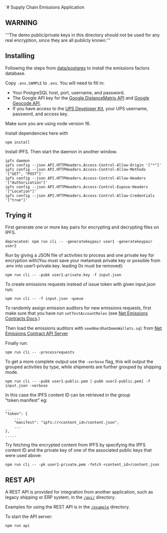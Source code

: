`# Supply Chain Emissions Application

## WARNING

'''The demo public/private keys in this directory should not be used for any real encryption, since they are all publicly known.''' 

## Installing

Following the steps from [data/postgres](../data/postgres/README.md) to install the emissions factors database.

Copy `.env.SAMPLE` to `.env`.  You will need to fill in:
- Your PostgreSQL host, port, username, and password.
- The Google API key for the [Google DistanceMatrix API](https://developers.google.com/maps/documentation/distance-matrix/overview) and [Google Geocode API](https://developers.google.com/maps/documentation/geocoding/overview).
- If you have access to the [UPS Developer Kit](https://www.ups.com/upsdeveloperkit?loc=en_US), your UPS username, password, and access key.

Make sure you are using node version 16.

Install dependencies here with

```
npm install
```

Install IPFS.  Then start the daemon in another window.

```
ipfs daemon
ipfs config --json API.HTTPHeaders.Access-Control-Allow-Origin '["*"]'
ipfs config --json API.HTTPHeaders.Access-Control-Allow-Methods '["GET", "POST"]'
ipfs config --json API.HTTPHeaders.Access-Control-Allow-Headers '["Authorization"]'
ipfs config --json API.HTTPHeaders.Access-Control-Expose-Headers '["Location"]'
ipfs config --json API.HTTPHeaders.Access-Control-Allow-Credentials '["true"]'
```

## Trying it

First generate one or more key pairs for encrypting and decrypting files on IPFS.
```
deprecated: npm run cli -- -generatekeypair user1 -generatekeypair user2
```


Run by giving a JSON file of activities to process and one private key for encryption with(You must save your metamask private key or possible from .env into user1-private.key. leading 0x must be removed):
```
npm run cli -- -pubk user1-private.key -f input.json
```

To create emissions requests instead of issue token with given input.json run:
```
npm run cli -- -f input.json -queue
```

To randomly assign emission auditors for new emissions requests, first make sure that you have run `setTestAccountRoles` (see [Net Emissions Contracts Docs](../net-emissions-token-network/docs/using-the-contracts.md ).) 

Then load the emissions auditors with `seedHardhatDemoWallets.sql` from [Net Emissions Contract API Server](../net-emissions-token-network/api-server/README.md) 

Finally run:
```
npm run cli -- -processrequests
```

To get a more complete output use the `-verbose` flag, this will output the grouped activities by type, while shipments
are further grouped by shipping mode.
```
npm run cli -- -pubk user1-public.pem [-pubk user2-public.pem] -f input.json -verbose
```
In this case the IPFS content ID can be retrieved in the group "token.manifest" eg:
```
...
"token": {
    ...
    "manifest": "ipfs://<content_id>/content.json",
    ...
},
.....
```

Try fetching the encrypted content from IPFS by specifying the IPFS content ID and the private key of one of the associated public keys that were used above:
```
npm run cli -- -pk user1-private.pem -fetch <content_id>/content.json
```

## REST API

A REST API is provided for integration from another application, such as legacy shipping or ERP system, in the [`/api/`](api/README.md) directory.

Examples for using the REST API is in the [`/example`](example/README.md) directory.

To start the API server:
```
npm run api
```

